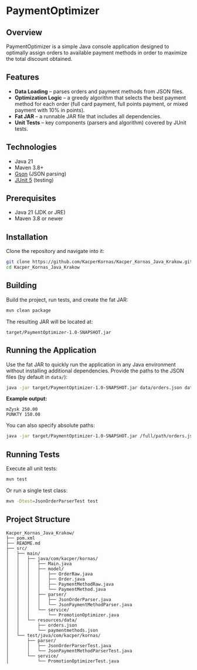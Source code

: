 # PaymentOptimizer

## Overview

PaymentOptimizer is a simple Java console application designed to optimally assign orders to available payment methods in order to maximize the total discount obtained.

## Features

* **Data Loading** – parses orders and payment methods from JSON files.
* **Optimization Logic** – a greedy algorithm that selects the best payment method for each order (full card payment, full points payment, or mixed payment with 10% in points).
* **Fat JAR** – a runnable JAR file that includes all dependencies.
* **Unit Tests** – key components (parsers and algorithm) covered by JUnit tests.

## Technologies

* Java 21
* Maven 3.8+
* [Gson](https://github.com/google/gson) (JSON parsing)
* [JUnit 5](https://junit.org/junit5/) (testing)

## Prerequisites

* Java 21 (JDK or JRE)
* Maven 3.8 or newer

## Installation

Clone the repository and navigate into it:

```bash
git clone https://github.com/KacperKornas/Kacper_Kornas_Java_Krakow.git
cd Kacper_Kornas_Java_Krakow
```

## Building

Build the project, run tests, and create the fat JAR:

```bash
mvn clean package
```

The resulting JAR will be located at:

```
target/PaymentOptimizer-1.0-SNAPSHOT.jar
```

## Running the Application

Use the fat JAR to quickly run the application in any Java environment without installing additional dependencies. Provide the paths to the JSON files (by default in `data/`):

```bash
java -jar target/PaymentOptimizer-1.0-SNAPSHOT.jar data/orders.json data/paymentmethods.json
```

**Example output:**

```
mZysk 250.00
PUNKTY 150.00
```

You can also specify absolute paths:

```bash
java -jar target/PaymentOptimizer-1.0-SNAPSHOT.jar /full/path/orders.json /full/path/paymentmethods.json
```

## Running Tests

Execute all unit tests:

```bash
mvn test
```

Or run a single test class:

```bash
mvn -Dtest=JsonOrderParserTest test
```

## Project Structure

```
Kacper_Kornas_Java_Krakow/
├── pom.xml
├── README.md
├── src/
│   ├── main/
│   │   ├── java/com/kacper/kornas/
│   │   │   ├── Main.java
│   │   │   ├── model/
│   │   │   │   ├── OrderRaw.java
│   │   │   │   ├── Order.java
│   │   │   │   ├── PaymentMethodRaw.java
│   │   │   │   └── PaymentMethod.java
│   │   │   ├── parser/
│   │   │   │   ├── JsonOrderParser.java
│   │   │   │   └── JsonPaymentMethodParser.java
│   │   │   └── service/
│   │   │       └── PromotionOptimizer.java
│   │   └── resources/data/
│   │       ├── orders.json
│   │       └── paymentmethods.json
│   └── test/java/com/kacper/kornas/
│       ├── parser/
│       │   ├── JsonOrderParserTest.java
│       │   └── JsonPaymentMethodParserTest.java
│       └── service/
│           └── PromotionOptimizerTest.java
```


